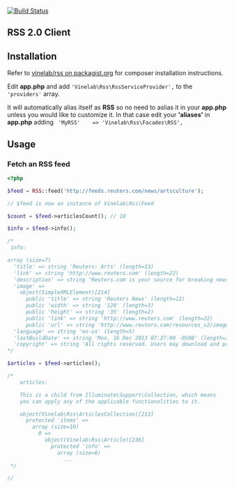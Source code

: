 [![Build Status](https://travis-ci.org/Vinelab/RSS.png)](https://travis-ci.org/Vinelab/RSS)

## RSS 2.0 Client

## Installation
Refer to [vinelab/rss on packagist.org](https://packagist.org/packages/vinelab/rss) for composer installation instructions.

Edit **app.php** and add ```'Vinelab\Rss\RssServiceProvider',``` to the ```'providers'``` array.

It will automatically alias itself as **RSS** so no need to aslias it in your **app.php** unless you would like to customize it. In that case edit your **'aliases'** in **app.php** adding ``` 'MyRSS'    => 'Vinelab\Rss\Facades\RSS',```

## Usage

### Fetch an RSS feed
```php
<?php

$feed = RSS::feed('http://feeds.reuters.com/news/artsculture');

// $feed is now an instance of Vinelab\Rss\Feed

$count = $feed->articlesCount(); // 10

$info = $feed->info();

/*
 info:

array (size=7)
  'title' => string 'Reuters: Arts' (length=13)
  'link' => string 'http://www.reuters.com' (length=22)
  'description' => string 'Reuters.com is your source for breaking news, business, financial and investing news, including personal finance and stocks.  Reuters is the leading global provider of news, financial information and technology solutions to the world's media, financial institutions, businesses and individuals.' (length=294)
  'image' =>
    object(SimpleXMLElement)[214]
      public 'title' => string 'Reuters News' (length=12)
      public 'width' => string '120' (length=3)
      public 'height' => string '35' (length=2)
      public 'link' => string 'http://www.reuters.com' (length=22)
      public 'url' => string 'http://www.reuters.com/resources_v2/images/reuters125.png' (length=57)
  'language' => string 'en-us' (length=5)
  'lastBuildDate' => string 'Mon, 16 Dec 2013 07:37:00 -0500' (length=31)
  'copyright' => string 'All rights reserved. Users may download and print extracts of content from this website for their own personal and non-commercial use only. Republication or redistribution of Reuters content, including by framing or similar means, is expressly prohibited without the prior written consent of Reuters. Reuters and the Reuters sphere logo are registered trademarks or trademarks of the Reuters group of companies around the world. Â© Reuters 2013' (length=444)
*/

$articles = $feed->articles();

/*
    articles:

    This is a child from Illuminate\Support\Collection, which means
    you can apply any of the applicable functionalities to it.

    object(Vinelab\Rss\ArticlesCollection)[213]
      protected 'items' =>
        array (size=10)
          0 =>
            object(Vinelab\Rss\Article)[236]
              protected 'info' =>
                array (size=6)
                  ...
 */

//
```
